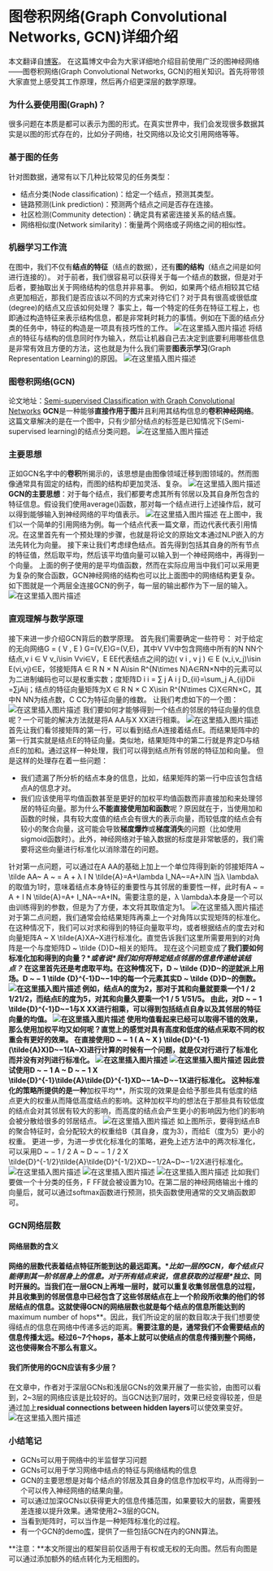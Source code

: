 # 图卷积网络(Graph Convolutional Networks, GCN)详细介绍

本文翻译自[博客](https://www.topbots.com/graph-convolutional-networks/)。
在这篇博文中会为大家详细地介绍目前使用广泛的图神经网络——图卷积网络(Graph Convolutional Networks, GCN)的相关知识。首先将带领大家直觉上感受其工作原理，然后再介绍更深层的数学原理。

### 为什么要使用图(Graph)？

很多问题在本质是都可以表示为图的形式。在真实世界中，我们会发现很多数据其实是以图的形式存在的，比如分子网络，社交网络以及论文引用网络等等。

### 基于图的任务

针对图数据，通常有以下几种比较常见的任务类型：

- 结点分类(Node classification)：给定一个结点，预测其类型。
- 链路预测(Link prediction)：预测两个结点之间是否存在连接。
- 社区检测(Community detection)：确定具有紧密连接关系的结点簇。
- 网络相似度(Network similarity)：衡量两个网络或子网络之间的相似性。

### 机器学习工作流

在图中，我们不仅有**结点的特征**（结点的数据），还有**图的结构**（结点之间是如何进行连接的）。
对于前者，我们很容易可以获得关于每一个结点的数据，但是对于后者，要抽取出关于网络结构的信息并非易事。
例如，如果两个结点相较其它结点更加相近，那我们是否应该以不同的方式来对待它们？对于具有很高或很低度(degree)的结点又应该如何处理？
事实上，每一个特定的任务在特征工程上，也即通过构造特征来表示结构信息，都是非常耗时耗力的事情。例如在下面的结点分类的任务中，特征的构造是一项具有技巧性的工作。
![在这里插入图片描述](Untitled.assets/8bada7e1d7adb1e4c23e071aa7aab854.png)
将结点的特征与结构的信息同时作为输入，然后让机器自己去决定到底要利用哪些信息是非常有效且方便的方法，这也就是为什么我们需要**图表示学习**(Graph Representation Learning)的原因。
![在这里插入图片描述](Untitled.assets/a666e31df90909d3dc31ae1875a43cf1.png)

### 图卷积网络(GCN)

论文地址：[Semi-supervised Classification with Graph Convolutional Networks](https://arxiv.org/pdf/1609.02907.pdf)
**GCN**是一种能够**直接作用于图**并且利用其结构信息的**卷积神经网络**。
这篇文章解决的是在一个图中，只有少部分结点的标签是已知情况下(Semi-supervised learning)的结点分类问题。
![在这里插入图片描述](Untitled.assets/87b1db7ece38940f5590c30ffa4e2cdb.png)

### 主要思想

正如GCN名字中的**卷积**所揭示的，该思想是由图像领域迁移到图领域的。然而图像通常具有固定的结构，而图的结构却更加灵活、复杂。
![在这里插入图片描述](Untitled.assets/dbc8f9c9f2e691220344eb5ccb53e4d3.png)
**GCN的主要思想**：对于每个结点，我们都要考虑其所有邻居以及其自身所包含的特征信息。假设我们使用average()函数，那对每一个结点进行上述操作后，就可以得到能够输入到神经网络的平均值表示。
![在这里插入图片描述](Untitled.assets/f73f7501f7577ff0c5478b0ce4fef071.png)
在上图中，我们以一个简单的引用网络为例。每一个结点代表一篇文章，而边代表代表引用情况。在这里首先有一个预处理的步骤，也就是将论文的原始文本通过NLP嵌入的方法先转化为向量。
接下来让我们考虑绿色结点。首先得到包括其自身的所有节点的特征值，然后取平均，然后该平均值向量可以输入到一个神经网络中，再得到一个向量。
上面的例子使用的是平均值函数，然而在实际应用当中我们可以采用更为复杂的聚合函数，GCN神经网络的结构也可以比上面图中的网络结构更复杂。如下图就是一个两层全连接GCN的例子，每一层的输出都作为下一层的输入。
![在这里插入图片描述](Untitled.assets/8ba055b48e4ac93165b3c6023ba77fd5.png)

### 直观理解与数学原理

接下来进一步介绍GCN背后的数学原理。
首先我们需要确定一些符号：
对于给定的无向网络G = ( V , E ) G=(V,E)G=(V,E)，其中V VV中包含网络中所有的N NN个结点,v i ∈ V v_i\isin Vvi​∈V，E EE代表结点之间的边( v i , v j ) ∈ E (v_i,v_j)\isin E(vi​,vj​)∈E，邻接矩阵A ∈ R N × N A\isin R^{N\times N}A∈RN×N中的元素可以为二进制编码也可以是权重实数；度矩阵D i i = ∑ j A i j D_{ii}=\sum_j A_{ij}Dii​=∑j​Aij​；结点的特征向量矩阵为X ∈ R N × C X\isin R^{N\times C}X∈RN×C，其中N NN为结点数，C CC为特征向量的维数。
让我们考虑如下的一个图：
![在这里插入图片描述](Untitled.assets/e89f3aec9eeb5a026e6b4c6a173719df.png)
我们要如何才能够得到一个结点的邻居的特征向量的信息呢？一个可能的解决方法就是将A AA与X XX进行相乘。
![在这里插入图片描述](Untitled.assets/77dfc4c4d5620e56d991424436d9e3dd.png)
首先让我们看邻接矩阵的第一行，可以看到结点A连接着结点E。而结果矩阵中的第一行其实就是结点E的特征向量。类似地，结果矩阵中的第二行就是界定D与结点E的加和。通过这样一种处理，我们可以得到结点所有邻居的特征加和向量。
但是这样的处理存在着一些问题：

- 我们遗漏了所分析的结点本身的信息，比如，结果矩阵的第一行中应该包含结点A的信息才对。
- 我们应该使用平均值函数甚至是更好的加权平均值函数而非直接加和来处理邻居的特征向量。那为什么**不能直接使用加和函数**呢？原因就在于，当使用加和函数的时候，具有较大度值的结点会有很大的表示向量，而较低度的结点会有较小的聚合向量，这可能会导致**梯度爆炸**或**梯度消失**的问题（比如使用sigmoid函数时）。此外，神经网络对于输入数据的标度是非常敏感的，我们需要将这些向量进行标准化以消除潜在的问题。

针对第一点问题，可以通过在A AA的基础上加上一个单位阵得到新的邻接矩阵A ~ \tilde AA~
A ~ = A + λ I N \tilde{A}=A+\lambda I_NA~=A+λIN​
当λ \lambdaλ的取值为1时，意味着结点本身特征的重要性与其邻居的重要性一样，此时有A ~ = A + I N \tilde{A}=A+ I_NA~=A+IN​。需要注意的是，λ \lambdaλ本身是一个可以由训练得到的参数，但是为了方便，本文将其取值定为1。
![在这里插入图片描述](Untitled.assets/c1cdc7688fe0be39f086e547cc367434.png)
对于第二点问题，我们通常会给结果矩阵再乘上一个对角阵以实现矩阵的标准化。在这种情况下，我们可以对求和得到的特征向量取平均，或者根据结点的度去对和向量矩阵A ~ X \tilde{A}XA~X进行标准化。直觉告诉我们这里所需要用到的对角阵是一个与度矩阵D ~ \tilde {D}D~相关的矩阵。
现在这个问题变成了**我们要如何标准化加和得到的向量？\**或者说\**我们如何将特定结点邻居的信息传递给该结点？**
在这里首先还是考虑取平均。在这种情况下，D ~ \tilde {D}D~的逆就派上用场。D ~ − 1 \tilde {D}^{-1}D~−1中的每一个元素其实D ~ \tilde {D}D~的倒数。
![在这里插入图片描述](Untitled.assets/2ed5bf73be7601a83f1b32f366036f02.png)
例如，结点A的度为2，那对于其和向量就要乘一个1 / 2 1/21/2，而结点E的度为5，对其和向量久要乘一个1 / 5 1/51/5。
由此，对D ~ − 1 \tilde{D}^{-1}D~−1与X XX进行相乘，可以得到包括结点自身以及其邻居的特征向量的均值。
![在这里插入图片描述](Untitled.assets/b627cf66a63f2f2cb7bcf4dce7a03e38.png)
使用均值看起来已经可以取得不错的效果，那么使用加权平均又如何呢？直觉上的感觉对具有高度和低度的结点采取不同的权重会有更好的效果。
在直接使用D ~ − 1 ( A ~ X ) \tilde{D}^{-1}(\tilde{A}X)D~−1(A~X)进行计算的时候有一个问题，就是仅对行进行了标准化而并没有对列进行标准化。
![在这里插入图片描述](Untitled.assets/b8cd82225d225854bacfaf16aa641426.png)
![在这里插入图片描述](Untitled.assets/8248eefa047dc80311fee091ab3cc88c.png)
因此尝试使用D ~ − 1 A ~ D ~ − 1 X \tilde{D}^{-1}\tilde{A}\tilde{D}^{-1}XD~−1A~D~−1X进行标准化。
这种标准化的策略所提供的是一种**加权平均**，所实现的效果是会给予那些具有低度的结点更大的权重从而降低高度结点的影响。这种加权平均的想法在于那些具有较低度的结点会对其邻居有较大的影响，而高度的结点会产生更小的影响因为他们的影响会被分散给很多的邻居结点。
![在这里插入图片描述](Untitled.assets/b8efe6b3fc5bd67cedcc012cf56e403c.png)
如上图所示，要得到结点B的聚合特征时，会分配较大的权重给B（其自身，度为3），而给E（度为5）更小的权重。
更进一步，为进一步优化标准化的策略，避免上述方法中的两次标准化，可以采用D ~ − 1 / 2 A ~ D ~ − 1 / 2 X \tilde{D}^{-1/2}\tilde{A}\tilde{D}^{-1/2}XD~−1/2A~D~−1/2X进行标准化。
![在这里插入图片描述](Untitled.assets/4fcb08fbd655a6e2e92ab23c41d38b97.png)
![在这里插入图片描述](Untitled.assets/61945887031ea919d3498128fb4342c9.png)
![在这里插入图片描述](Untitled.assets/ef3e8d72cd8d39ce2e9d02c58448cd8d.png)
比如我们要做一个十分类的任务，F FF就会被设置为10。在第二层的神经网络输出十维的向量后，就可以通过softmax函数进行预测，损失函数使用通常的交叉熵函数即可。

### GCN网络层数

#### 网络层数的含义

**网络的层数代表着结点特征所能到达的最远距离。\**比如一层的GCN，每个结点只能得到其一阶邻居身上的信息。对于所有结点来说，信息获取的过程是\**独立**、**同时开展**的。当我们在一层GCN上再堆一层时，就可以重复收集邻居信息的过程，并且收集到的邻居信息中已经包含了这些邻居结点在上一个阶段所收集的他们的邻居结点的信息。这就使得GCN的网络层数也就是每个结点的信息所能达到的**maximum number of hops**。因此，我们所设定的层的数目取决于我们想要使得结点的信息在网络中传递多远的距离。**需要注意的是，通常我们不会需要结点的信息传播太远。经过6~7个hops，基本上就可以使结点的信息传播到整个网络，这也使得聚合不那么有意义。**

#### 我们所使用的GCN应该有多少层？

在文章中，作者对于深层GCNs和浅层GCNs的效果开展了一些实验，由图可以看到，2~3层的网络应该是比较好的。当GCN达到7层时，效果已经变得较差，但是通过加上**residual connections between hidden layers**可以使效果变好。
![在这里插入图片描述](Untitled.assets/912b94c5fe42056eb42bf21f5141bddd.png)

### 小结笔记

- GCNs可以用于网络中的半监督学习问题
- GCNs可以用于学习网络中结点的特征与网络结构的信息
- GCN的主要思想是对每个结点的邻居及其自身的信息作加权平均，从而得到一个可以传入神经网络的结果向量。
- 可以通过加深GCNs以获得更大的信息传播范围，如果要较大的层数，需要残差连接以提升效果。通常使用2~3层的GCN。
- 当看到矩阵时，可以当作是一种矩阵标准化的过程。
- 有一个GCN的demo[库](https://stellargraph.readthedocs.io/en/stable/demos/node-classification/gcn-node-classification.html)，提供了一些包括GCN在内的GNN算法。

**注意：**本文所提出的框架目前仅适用于有权或无权的无向图。然后有向图是可以通过添加额外的结点转化为无相图的。